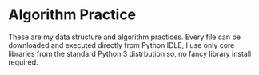 # Algorithm Practice

These are my data structure and algorithm practices.
Every file can be downloaded and executed directly from Python IDLE, I use only core libraries from the standard Python 3 distrbution so, no fancy library install required.
